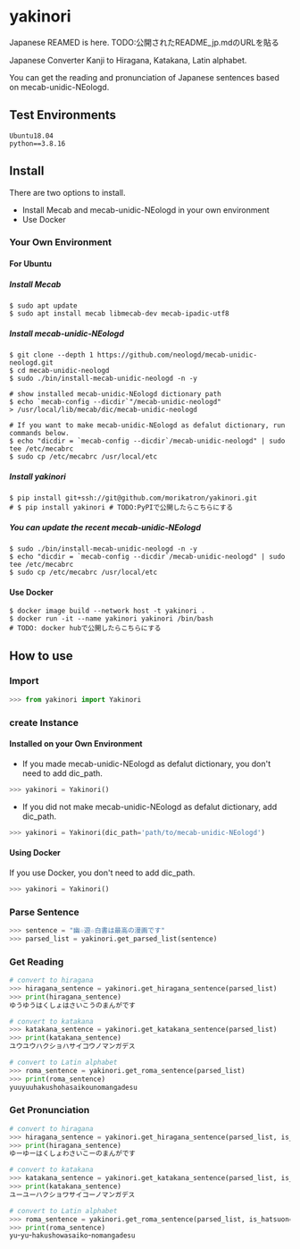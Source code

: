 # yakinori
Japanese REAMED is here.
 TODO:公開されたREADME_jp.mdのURLを貼る

Japanese Converter Kanji to Hiragana, Katakana, Latin alphabet.  

You can get the reading and pronunciation of Japanese sentences based on mecab-unidic-NEologd.  

## Test Environments
```
Ubuntu18.04
python==3.8.16
```

## Install
There are two options to install.
- Install Mecab and mecab-unidic-NEologd in your own environment  
- Use Docker


### Your Own Environment
#### For Ubuntu
##### Install Mecab
```
$ sudo apt update
$ sudo apt install mecab libmecab-dev mecab-ipadic-utf8
```

##### Install mecab-unidic-NEologd
```
$ git clone --depth 1 https://github.com/neologd/mecab-unidic-neologd.git
$ cd mecab-unidic-neologd
$ sudo ./bin/install-mecab-unidic-neologd -n -y

# show installed mecab-unidic-NEologd dictionary path
$ echo `mecab-config --dicdir`"/mecab-unidic-neologd"
> /usr/local/lib/mecab/dic/mecab-unidic-neologd

# If you want to make mecab-unidic-NEologd as defalut dictionary, run commands below.
$ echo "dicdir = `mecab-config --dicdir`/mecab-unidic-neologd" | sudo tee /etc/mecabrc
$ sudo cp /etc/mecabrc /usr/local/etc

```

##### Install yakinori
```
$ pip install git+ssh://git@github.com/morikatron/yakinori.git
# $ pip install yakinori # TODO:PyPIで公開したらこちらにする
```

##### You can update the recent mecab-unidic-NEologd
```
$ sudo ./bin/install-mecab-unidic-neologd -n -y
$ echo "dicdir = `mecab-config --dicdir`/mecab-unidic-neologd" | sudo tee /etc/mecabrc
$ sudo cp /etc/mecabrc /usr/local/etc
```

#### Use Docker
```
$ docker image build --network host -t yakinori .
$ docker run -it --name yakinori yakinori /bin/bash
# TODO: docker hubで公開したらこちらにする
```

## How to use
### Import
```python
>>> from yakinori import Yakinori
```

### create Instance
#### Installed on your Own Environment
- If you made mecab-unidic-NEologd as defalut dictionary, you don't need to add dic_path.  
```python
>>> yakinori = Yakinori()
```
- If you did not make mecab-unidic-NEologd as defalut dictionary, add dic_path.  
```python
>>> yakinori = Yakinori(dic_path='path/to/mecab-unidic-NEologd') 
```
#### Using Docker
If you use Docker, you don't need to add dic_path.  
```python
>>> yakinori = Yakinori()
```

### Parse Sentence
```python
>>> sentence = "幽☆遊☆白書は最高の漫画です"
>>> parsed_list = yakinori.get_parsed_list(sentence)
```

### Get Reading
```python
# convert to hiragana
>>> hiragana_sentence = yakinori.get_hiragana_sentence(parsed_list)
>>> print(hiragana_sentence)
ゆうゆうはくしょはさいこうのまんがです

# convert to katakana
>>> katakana_sentence = yakinori.get_katakana_sentence(parsed_list)
>>> print(katakana_sentence)
ユウユウハクショハサイコウノマンガデス

# convert to Latin alphabet
>>> roma_sentence = yakinori.get_roma_sentence(parsed_list)
>>> print(roma_sentence)
yuuyuuhakushohasaikounomangadesu
```

### Get Pronunciation
```python
# convert to hiragana
>>> hiragana_sentence = yakinori.get_hiragana_sentence(parsed_list, is_hatsuon=True)
>>> print(hiragana_sentence)
ゆーゆーはくしょわさいこーのまんがです

# convert to katakana
>>> katakana_sentence = yakinori.get_katakana_sentence(parsed_list, is_hatsuon=True)
>>> print(katakana_sentence)
ユーユーハクショワサイコーノマンガデス

# convert to Latin alphabet
>>> roma_sentence = yakinori.get_roma_sentence(parsed_list, is_hatsuon=True)
>>> print(roma_sentence)
yuｰyuｰhakushowasaikoｰnomangadesu
```

